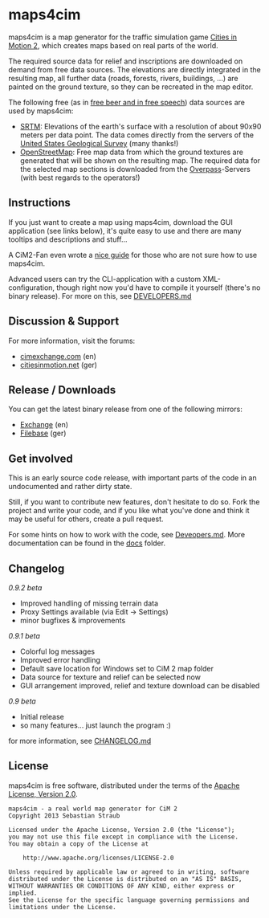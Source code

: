 
# maps4cim

maps4cim is a map generator for the traffic simulation game
[Cities in Motion 2][1], which creates maps based on real parts of the world.

The required source data for relief and inscriptions are downloaded on demand 
from free data sources. The elevations are directly integrated in the resulting 
map, all further data (roads, forests, rivers, buildings, ...) are painted on 
the ground texture, so they can be recreated in the map editor.

The following free (as in [free beer and in free speech][4]) data sources are 
used by maps4cim:

* [SRTM][2]: Elevations of the earth's surface with a resolution of about 90x90 
  meters per data point. The data comes directly from the servers of the
  [United States Geological Survey][5] (many thanks!)
* [OpenStreetMap][3]: Free map data from which the ground textures are generated 
  that will be shown on the resulting map. The required data for the selected 
  map sections is downloaded from the [Overpass][6]-Servers (with best regards 
  to the operators!)

## Instructions

If you just want to create a map using maps4cim, download the GUI application 
(see links below), it's quite easy to use and there are many tooltips and 
descriptions and stuff...

A CiM2-Fan even wrote a 
[nice guide](http://steamcommunity.com/sharedfiles/filedetails/?id=155611499) 
for those who are not sure how to use maps4cim.

Advanced users can try the CLI-application with a custom XML-configuration, 
though right now you'd have to compile it yourself (there's no binary release). 
For more on this, see 
[DEVELOPERS.md](https://github.com/Klamann/maps4cim/blob/master/DEVELOPERS.md)

## Discussion & Support

For more information, visit the forums:

* [cimexchange.com](http://www.cimexchange.com/topic/2204-beta-maps4cim-a-real-world-map-generator-for-cim-2/) (en)
* [citiesinmotion.net](http://www.citiesinmotion.net/index.php?page=Thread&postID=31558) (ger)

## Release / Downloads

You can get the latest binary release from one of the following mirrors:

* [Exchange](http://www.cimexchange.com/files/file/694-maps4cim/) (en)
* [Filebase](http://www.citiesinmotion.net/index.php?page=DatabaseItem&id=455) (ger)

## Get involved

This is an early source code release, with important parts of the code in an
undocumented and rather dirty state.

Still, if you want to contribute new features, don't hesitate to do so.
Fork the project and write your code, and if you like what you've done and
think it may be useful for others, create a pull request.

For some hints on how to work with the code, see 
[Deveopers.md](https://github.com/Klamann/maps4cim/blob/master/docs/Deveopers.md).
More documentation can be found in the
[docs](https://github.com/Klamann/maps4cim/tree/master/docs) folder.

## Changelog

*0.9.2 beta*

* Improved handling of missing terrain data
* Proxy Settings available (via Edit -> Settings)
* minor bugfixes & improvements

*0.9.1 beta*

* Colorful log messages
* Improved error handling
* Default save location for Windows set to CiM 2 map folder
* Data source for texture and relief can be selected now
* GUI arrangement improved, relief and texture download can be disabled

*0.9 beta*

* Initial release
* so many features... just launch the program :)

for more information, see 
[CHANGELOG.md](https://github.com/Klamann/maps4cim/blob/master/CHANGELOG.md)

## License

maps4cim is free software, distributed under the terms of the 
[Apache License, Version 2.0](http://www.apache.org/licenses/LICENSE-2.0).

    maps4cim - a real world map generator for CiM 2
    Copyright 2013 Sebastian Straub
    
    Licensed under the Apache License, Version 2.0 (the "License");
    you may not use this file except in compliance with the License.
    You may obtain a copy of the License at
    
        http://www.apache.org/licenses/LICENSE-2.0
    
    Unless required by applicable law or agreed to in writing, software
    distributed under the License is distributed on an "AS IS" BASIS,
    WITHOUT WARRANTIES OR CONDITIONS OF ANY KIND, either express or implied.
    See the License for the specific language governing permissions and
    limitations under the License.



[1]: http://www.citiesinmotion2.com/ "Cities in Motion 2"
[2]: http://www2.jpl.nasa.gov/srtm/ "Shuttle Radar Topography Mission"
[3]: http://www.openstreetmap.org/ "OpenStreetMap"
[4]: http://en.wikipedia.org/wiki/Open_data "Open Data (wikipedia.org)"
[5]: http://www.usgs.gov/ "United States Geological Survey"
[6]: http://wiki.openstreetmap.org/wiki/Overpass_API "Overpass API"

